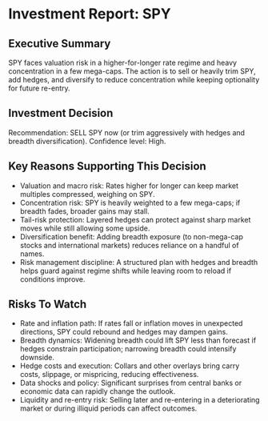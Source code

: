 # Investment Report: SPY

## Executive Summary
SPY faces valuation risk in a higher-for-longer rate regime and heavy concentration in a few mega-caps. The action is to sell or heavily trim SPY, add hedges, and diversify to reduce concentration while keeping optionality for future re-entry.

## Investment Decision
Recommendation: SELL SPY now (or trim aggressively with hedges and breadth diversification). Confidence level: High.

## Key Reasons Supporting This Decision
- Valuation and macro risk: Rates higher for longer can keep market multiples compressed, weighing on SPY.
- Concentration risk: SPY is heavily weighted to a few mega-caps; if breadth fades, broader gains may stall.
- Tail-risk protection: Layered hedges can protect against sharp market moves while still allowing some upside.
- Diversification benefit: Adding breadth exposure (to non-mega-cap stocks and international markets) reduces reliance on a handful of names.
- Risk management discipline: A structured plan with hedges and breadth helps guard against regime shifts while leaving room to reload if conditions improve.

## Risks To Watch
- Rate and inflation path: If rates fall or inflation moves in unexpected directions, SPY could rebound and hedges may dampen gains.
- Breadth dynamics: Widening breadth could lift SPY less than forecast if hedges constrain participation; narrowing breadth could intensify downside.
- Hedge costs and execution: Collars and other overlays bring carry costs, slippage, or mispricing, reducing effectiveness.
- Data shocks and policy: Significant surprises from central banks or economic data can rapidly change the outlook.
- Liquidity and re-entry risk: Selling later and re-entering in a deteriorating market or during illiquid periods can affect outcomes.